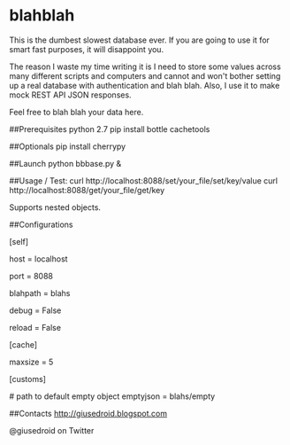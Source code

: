 # blahblah

This is the dumbest slowest database ever. If you are going to use it for smart fast purposes, it will disappoint you. 

The reason I waste my time writing it is I need to store some values across many different scripts and computers and cannot and won't bother setting up a real database with authentication and blah blah. Also, I use it to make mock REST API JSON responses.

Feel free to blah blah your data here.

##Prerequisites
python 2.7
pip install bottle cachetools 

##Optionals
pip install cherrypy

##Launch 
python bbbase.py &

##Usage / Test:
curl http://localhost:8088/set/your_file/set/key/value
curl http://localhost:8088/get/your_file/get/key

Supports nested objects.

##Configurations

[self]

host = localhost

port = 8088

blahpath = blahs

debug = False

reload = False

[cache]

maxsize = 5

[customs]

\# path to default empty object
emptyjson = blahs/empty

##Contacts
http://giusedroid.blogspot.com

@giusedroid on Twitter
